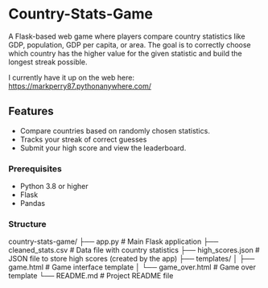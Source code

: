 # Country-Stats-Game
A Flask-based web game where players compare country statistics like GDP, population, GDP per capita, or area. The goal is to correctly choose which country has the higher value for the given statistic and build the longest streak possible.

I currently have it up on the web here: https://markperry87.pythonanywhere.com/

## Features
- Compare countries based on randomly chosen statistics.
- Tracks your streak of correct guesses
- Submit your high score and view the leaderboard.

### Prerequisites
- Python 3.8 or higher
- Flask
- Pandas

### Structure
country-stats-game/ ├── app.py # Main Flask application ├── cleaned_stats.csv # Data file with country statistics ├── high_scores.json # JSON file to store high scores (created by the app) ├── templates/ │ ├── game.html # Game interface template │ └── game_over.html # Game over template └── README.md # Project README file
